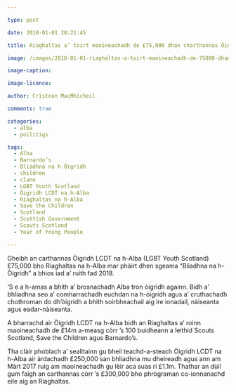 ```yaml
---

type: post

date: 2018-01-01 20:21:45

title: Riaghaltas a’ toirt maoineachadh de £75,000 dhan charthannas Òigridh LCDT na h-Alba

image: /images/2018-01-01-riaghaltas-a-toirt-maoineachadh-de-75000-dhan-charthannas-oigridh-lcdt-na-h-alba.jpg

image-caption:

image-licence:

author: Crìstean MacMhìcheil

comments: true

categories:
  - alba
  - poilitigs

tags:
  - Alba
  - Barnardo’s
  - Bliadhna na h-Òigridh
  - children
  - clann
  - LGBT Youth Scotland
  - Òigridh LCDT na h-Alba
  - Riaghaltas na h-Alba
  - Save the Children
  - Scotland
  - Scottish Government
  - Scouts Scotland
  - Year of Young People

---
```


Gheibh an carthannas Òigridh LCDT na h-Alba (LGBT Youth Scotland) £75,000 bho Riaghaltas na h-Alba mar phàirt dhen sgeama “Bliadhna na h-Òigridh” a bhios iad a’ ruith fad 2018.

<!--more-->

‘S e a h-amas a bhith a’ brosnachadh Alba tron òigridh againn. Bidh a’ bhliadhna seo a’ comharrachadh euchdan na h-òigridh agus a’ cruthachadh chothroman do dh’òigridh a bhith soirbheachail aig ìre ionadail, nàiseanta agus eadar-nàiseanta.

A bharrachd air Òigridh LCDT na h-Alba bidh an Riaghaltas a’ roinn maoineachadh de £14m a-measg còrr ’s 100 buidheann a leithid Scouts Scotland, Save the Children agus Barnardo’s.

Tha clàir phoblach a’ sealltainn gu bheil teachd-a-steach Òigridh LCDT na h-Alba air àrdachadh £250,000 san bhliadhna mu dheireadh agus ann am Màrt 2017 ruig am maoineachadh gu lèir aca suas ri £1.1m. Thathar an dùil gum faigh an carthannas còrr ’s £300,000 bho phrògraman co-ionnanachd eile aig an Riaghaltas.
